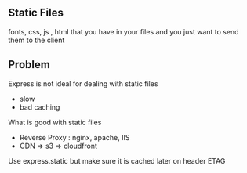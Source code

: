 ## Static Files

fonts, css, js , html that you have in your files and you just want to send them to the client

## Problem

Express is not ideal for dealing with static files
- slow
- bad caching

What is good with static files
- Reverse Proxy : nginx, apache, IIS
- CDN => s3 => cloudfront

Use express.static
but make sure it is cached later on
header ETAG

